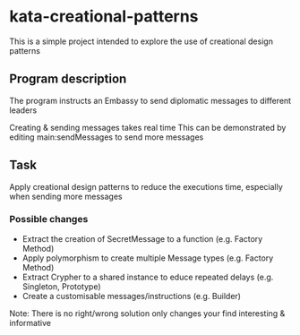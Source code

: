 # kata-creational-patterns

This is a simple project intended to explore the use of creational design patterns

## Program description
The program instructs an Embassy to send diplomatic messages to different leaders

Creating & sending messages takes real time
This can be demonstrated by editing main:sendMessages to send more messages

## Task
Apply creational design patterns to reduce the executions time, especially when sending more messages

### Possible changes
 - Extract the creation of SecretMessage to a function (e.g. Factory Method)
 - Apply polymorphism to create multiple Message types (e.g. Factory Method)
 - Extract Crypher to a shared instance to educe repeated delays (e.g. Singleton, Prototype)
 - Create a customisable messages/instructions (e.g. Builder)
 
 Note: There is no right/wrong solution only changes your find interesting & informative

